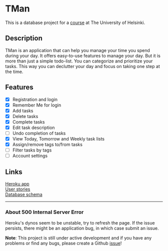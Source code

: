 # TMan
This is a database project for a [course](https://materiaalit.github.io/tsoha-18/) at The University of Helsinki.

## Description
TMan is an application that can help you manage your time you spend during your day. It offers 
easy-to-use features to manage your day. But it is more than just a simple todo-list. You can categorize 
and prioritize your tasks. This way you can declutter your day and focus on taking one 
step at the time.

## Features
- [x] Registration and login
- [x] Remember Me for login
- [x] Add tasks
- [x] Delete tasks
- [x] Complete tasks
- [x] Edit task description
- [ ] Undo completion of tasks
- [x] View Today, Tomorrow and Weekly task lists
- [x] Assign/remove tags to/from tasks
- [ ] Filter tasks by tags
- [ ] Account settings

## Links
[Heroku app](https://tsoha-tman.herokuapp.com)  
[User stories](docs/user-stories.md)  
[Database schema](docs/img/db-schema.png)  

---

### About 500 Internal Server Error
Heroku's dynos seem to be unstable, try to refresh the page. If the issue persists, there might be
an application bug, in which case submit an issue.

**Note**: This project is still under active development and if you have any problems or find any
bugs, please create a Github [issue](https://github.com/doc97/tman/issues)!
